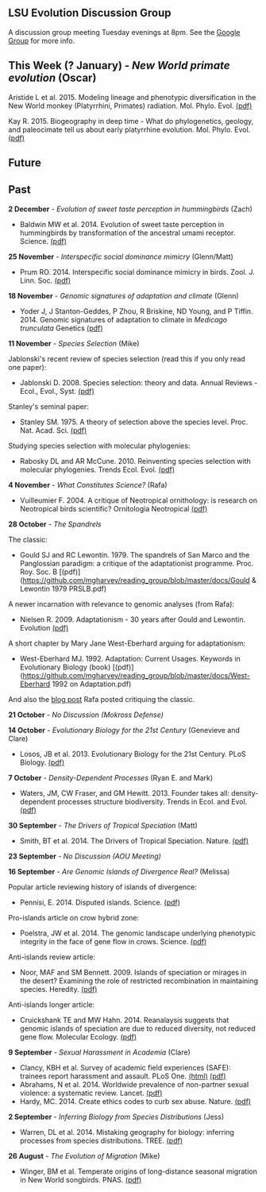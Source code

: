 LSU Evolution Discussion Group
-------

A discussion group meeting Tuesday evenings at 8pm. See the [Google Group](https://groups.google.com/forum/#!forum/lsu-evol-discussion) for more info.

This Week (? January) - *New World primate evolution* (Oscar)
-------

Aristide L et al. 2015. Modeling lineage and phenotypic diversification in the New World monkey (Platyrrhini, Primates) radiation. Mol. Phylo. Evol. [(pdf)](https://github.com/mgharvey/reading_group/blob/master/docs/Aristideetal2015.pdf)

Kay R. 2015. Biogeography in deep time - What do phylogenetics, geology, and paleocimate tell us about early platyrrhine evolution. Mol. Phylo. Evol. [(pdf)](https://github.com/mgharvey/reading_group/blob/master/docs/Kay2015.pdf)

Future
-------

Past
-------

**2 December** - *Evolution of sweet taste perception in hummingbirds* (Zach)

- Baldwin MW et al. 2014. Evolution of sweet taste perception in hummingbirds by transformation of the ancestral umami receptor. Science. [(pdf)](https://github.com/mgharvey/reading_group/blob/master/docs/Baldwin2014.pdf)

**25 November** - *Interspecific social dominance mimicry* (Glenn/Matt)

- Prum RO. 2014. Interspecific social dominance mimicry in birds. Zool. J. Linn. Soc. [(pdf)](https://github.com/mgharvey/reading_group/blob/master/docs/Prum2014.pdf)

**18 November** - *Genomic signatures of adaptation and climate* (Glenn)

- Yoder J, J Stanton-Geddes, P Zhou, R Briskine, ND Young, and P Tiffin. 2014. Genomic signatures of adaptation to climate in *Medicago trunculata* Genetics [(pdf)](https://github.com/mgharvey/reading_group/blob/master/docs/Yoder2014.pdf)

**11 November** - *Species Selection* (Mike)

Jablonski's recent review of species selection (read this if you only read one paper):
- Jablonski D. 2008. Species selection: theory and data. Annual Reviews - Ecol., Evol., Syst. [(pdf)](https://github.com/mgharvey/reading_group/blob/master/docs/Jablonski2008.pdf)

Stanley's seminal paper:
- Stanley SM. 1975. A theory of selection above the species level. Proc. Nat. Acad. Sci. [(pdf)](https://github.com/mgharvey/reading_group/blob/master/docs/Stanley1975.pdf)

Studying species selection with molecular phylogenies:
- Rabosky DL and AR McCune. 2010. Reinventing species selection with molecular phylogenies. Trends Ecol. Evol. [(pdf)](https://github.com/mgharvey/reading_group/blob/master/docs/RaboskyMcCune2010.pdf)

**4 November** - *What Constitutes Science?* (Rafa)

- Vuilleumier F. 2004. A critique of Neotropical ornithology: is research on Neotropical birds scientific? Ornitologia Neotropical [(pdf)](https://github.com/mgharvey/reading_group/blob/master/docs/Vuilleumier2004.pdf)

**28 October** - *The Spandrels*

The classic:
- Gould SJ and RC Lewontin. 1979. The spandrels of San Marco and the Panglossian paradigm: a critique of the adaptationist programme. Proc. Roy. Soc. B [(pdf)](https://github.com/mgharvey/reading_group/blob/master/docs/Gould & Lewontin 1979 PRSLB.pdf)

A newer incarnation with relevance to genomic analyses (from Rafa):
- Nielsen R. 2009. Adaptationism - 30 years after Gould and Lewontin. Evolution [(pdf)](https://github.com/mgharvey/reading_group/blob/master/docs/Nielsen2009.pdf)

A short chapter by Mary Jane West-Eberhard arguing for adaptationism:
- West-Eberhard MJ. 1992. Adaptation: Current Usages. Keywords in Evolutionary Biology (book) [(pdf)](https://github.com/mgharvey/reading_group/blob/master/docs/West-Eberhard 1992 on Adaptation.pdf)

And also the [blog post](http://oikosjournal.wordpress.com/2011/08/26/why-the-spandrels-of-san-marco-isnt-a-good-paper/) Rafa posted critiquing the classic.

**21 October** - *No Discussion (Mokross Defense)*

**14 October** - *Evolutionary Biology for the 21st Century* (Genevieve and Clare)

- Losos, JB et al. 2013. Evolutionary Biology for the 21st Century. PLoS Biology. [(pdf)](https://github.com/mgharvey/reading_group/blob/master/docs/Losos2013.pdf)

**7 October** - *Density-Dependent Processes* (Ryan E. and Mark)

- Waters, JM, CW Fraser, and GM Hewitt. 2013. Founder takes all: density-dependent processes structure biodiversity. Trends in Ecol. and Evol. [(pdf)](https://github.com/mgharvey/reading_group/blob/master/docs/Waters2013.pdf)

**30 September** - *The Drivers of Tropical Speciation* (Matt)

- Smith, BT et al. 2014. The Drivers of Tropical Speciation. Nature. [(pdf)](https://github.com/mgharvey/reading_group/blob/master/docs/Smith2014.pdf)

**23 September** - *No Discussion (AOU Meeting)*

**16 September** - *Are Genomic Islands of Divergence Real?* (Melissa)

Popular article reviewing history of islands of divergence:
- Pennisi, E. 2014. Disputed islands. Science. [(pdf)](https://github.com/mgharvey/reading_group/blob/master/docs/Pennisi-Disputed-Islands.pdf)

Pro-islands article on crow hybrid zone:
- Poelstra, JW et al. 2014. The genomic landscape underlying phenotypic integrity in the face of gene flow in crows. Science. [(pdf)](https://github.com/mgharvey/reading_group/blob/master/docs/Poelstra-1410-4.pdf)

Anti-islands review article:
- Noor, MAF and SM Bennett. 2009. Islands of speciation or mirages in the desert? Examining the role of restricted recombination in maintaining species. Heredity. [(pdf)](https://github.com/mgharvey/reading_group/blob/master/docs/Noor&Bennett.pdf)

Anti-islands longer article:
- Cruickshank TE and MW Hahn. 2014. Reanalaysis suggests that genomic islands of speciation are due to reduced diversity, not reduced gene flow. Molecular Ecology. [(pdf)](https://github.com/mgharvey/reading_group/blob/master/docs/Cruickshank&Hahn.pdf)

**9 September** - *Sexual Harassment in Academia* (Clare)

- Clancy, KBH et al. Survey of academic field experiences (SAFE): trainees report harassment and assault. PLoS One. [(html)](http://www.plosone.org/article/info%3Adoi%2F10.1371%2Fjournal.pone.0102172) [(pdf)](https://github.com/mgharvey/reading_group/blob/master/docs/Clancy_PLOS_2014.pdf)
- Abrahams, N et al. 2014. Worldwide prevalence of non-partner sexual violence: a systematic review. Lancet. [(pdf)](https://github.com/mgharvey/reading_group/blob/master/docs/Abrahams_Lancet_2014.pdf)
- Hardy, MC. 2014. Create ethics codes to curb sex abuse. Nature. [(pdf)](https://github.com/mgharvey/reading_group/blob/master/docs/Hardy_Nature_2014.pdf)

**2 September** - *Inferring Biology from Species Distributions* (Jess)

- Warren, DL et al. 2014. Mistaking geography for biology: inferring processes from species distributions. TREE. [(pdf)](https://github.com/mgharvey/reading_group/blob/master/docs/Warren_Tree_2014.pdf)

**26 August** - *The Evolution of Migration* (Mike)

- Winger, BM et al. Temperate origins of long-distance seasonal migration in New World songbirds. PNAS. [(pdf)](https://github.com/mgharvey/reading_group/blob/master/docs/Winger_PNAS_2014.pdf)
